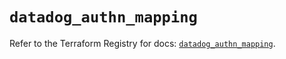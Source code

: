 # `datadog_authn_mapping`

Refer to the Terraform Registry for docs: [`datadog_authn_mapping`](https://registry.terraform.io/providers/datadog/datadog/3.60.0/docs/resources/authn_mapping).
